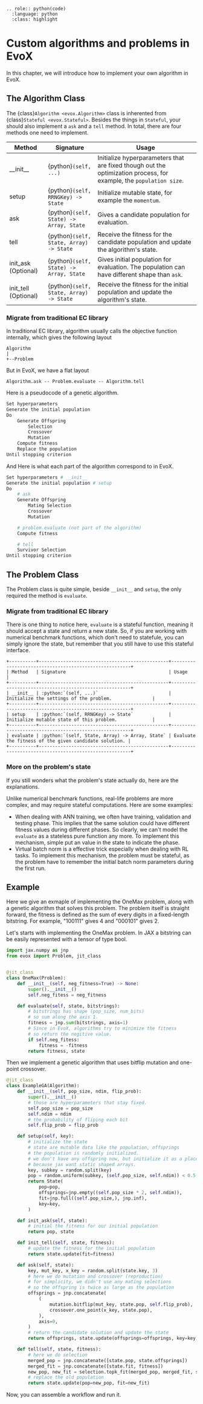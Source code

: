 ```{eval-rst}
.. role:: python(code)
  :language: python
  :class: highlight
```

# Custom algorithms and problems in EvoX

In this chapter, we will introduce how to implement your own algorithm in EvoX.

## The Algorithm Class

The {class}`Algorithm <evox.Algorithm>` class is inherented from {class}`Stateful <evox.Stateful>`.
Besides the things in `Stateful`, your should also implement a `ask` and a `tell` method.
In total, there are four methods one need to implement.

| Method       | Signature                               | Usage                                                                                                              |
| ------------ | --------------------------------------- | ------------------------------------------------------------------------------------------------------------------ |
| \_\_init\_\_ | {python}`(self, ...)`                   | Initialize hyperparameters that are fixed though out the optimization process, for example, the `population size`. |
| setup        | {python}`(self, RRNGKey) -> State`      | Initialize mutable state, for example the `momentum`.                                                              |
| ask          | {python}`(self, State) -> Array, State` | Gives a candidate population for evaluation.                                                                       |
| tell         | {python}`(self, State, Array) -> State` | Receive the fitness for the candidate population and update the algorithm's state.                                 |
| init_ask (Optional)  | {python}`(self, State) -> Array, State` | Gives initial population for evaluation. The population can have different shape than `ask`.               |
| init_tell (Optional) | {python}`(self, State, Array) -> State` | Receive the fitness for the initial population and update the algorithm's state.                           |

### Migrate from traditional EC library

In traditional EC library, algorithm usually calls the objective function internally, which gives the following layout

```
Algorithm
|
+--Problem
```

But in EvoX, we have a flat layout

```
Algorithm.ask -- Problem.evaluate -- Algorithm.tell
```

Here is a pseudocode of a genetic algorithm.

```python
Set hyperparameters
Generate the initial population
Do
    Generate Offspring
        Selection
        Crossover
        Mutation
    Compute fitness
    Replace the population
Until stopping criterion
```

And Here is what each part of the algorithm correspond to in EvoX.

```python
Set hyperparameters # __init__
Generate the initial population # setup
Do
    # ask
    Generate Offspring
        Mating Selection
        Crossover
        Mutation

    # problem.evaluate (not part of the algorithm)
    Compute fitness

    # tell
    Survivor Selection
Until stopping criterion
```

## The Problem Class

The Problem class is quite simple, beside `__init__` and `setup`, the only required the method is `evaluate`.

### Migrate from traditional EC library

There is one thing to notice here, `evaluate` is a stateful function, meaning it should accept a state and return a new state.
So, if you are working with numerical benchmark functions, which don't need to statefule,
you can simply ignore the state, but remember that you still have to use this stateful interface.

```{eval-rst}
+----------+------------------------------------------------+-------------------------------------------------------+
| Method   | Signature                                      | Usage                                                 |
+----------+------------------------------------------------+-------------------------------------------------------+
| __init__ | :python:`(self, ...)`                          | Initialize the settings of the problem.               |
+----------+------------------------------------------------+-------------------------------------------------------+
| setup    | :python:`(self, RRNGKey) -> State`             | Initialize mutable state of this problem.             |
+----------+------------------------------------------------+-------------------------------------------------------+
| evaluate | :python:`(self, State, Array) -> Array, State` | Evaluate the fitness of the given candidate solution. |
+----------+------------------------------------------------+-------------------------------------------------------+
```

### More on the problem's state

If you still wonders what the problem's state actually do, here are the explanations.

Unlike numerical benchmark functions, real-life problems are more complex, and may require stateful computations.
Here are some examples:

- When dealing with ANN training, we often have training, validation and testing phase.
  This implies that the same solution could have different fitness values during different phases.
  So clearly, we can't model the `evaluate` as a stateless pure function any more.
  To implement this mechanism, simple put an value in the state to indicate the phase.
- Virtual batch norm is a effective trick especially when dealing with RL tasks.
  To implement this mechanism, the problem must be stateful,
  as the problem have to remember the initial batch norm parameters during the first run.

## Example

Here we give an exmaple of implementing the OneMax problem, along with a genetic algorithm that solves this problem.
The problem itself is straight forward, the fitness is defined as the sum of every digits in a fixed-length bitstring.
For example, "100111" gives 4 and "000101" gives 2.

Let's starts with implementing the OneMax problem.
In JAX a bitstring can be easily represented with a tensor of type bool.

```python
import jax.numpy as jnp
from evox import Problem, jit_class


@jit_class
class OneMax(Problem):
    def __init__(self, neg_fitness=True) -> None:
        super().__init__()
        self.neg_fitess = neg_fitness

    def evaluate(self, state, bitstrings):
        # bitstrings has shape (pop_size, num_bits)
        # so sum along the axis 1.
        fitness = jnp.sum(bitstrings, axis=1)
        # Since in EvoX, algorithms try to minimize the fitness
        # so return the negitive value.
        if self.neg_fitess:
            fitness = -fitness
        return fitness, state
```

Then we implement a genetic algorithm that uses bitflip mutation and one-point crossover.

```python
@jit_class
class ExampleGA(Algorithm):
    def __init__(self, pop_size, ndim, flip_prob):
        super().__init__()
        # those are hyperparameters that stay fixed.
        self.pop_size = pop_size
        self.ndim = ndim
        # the probability of fliping each bit
        self.flip_prob = flip_prob

    def setup(self, key):
        # initialize the state
        # state are mutable data like the population, offsprings
        # the population is randomly initialized.
        # we don't have any offspring now, but initialize it as a placeholder
        # because jax want static shaped arrays.
        key, subkey = random.split(key)
        pop = random.uniform(subkey, (self.pop_size, self.ndim)) < 0.5
        return State(
            pop=pop,
            offsprings=jnp.empty((self.pop_size * 2, self.ndim)),
            fit=jnp.full((self.pop_size,), jnp.inf),
            key=key,
        )

    def init_ask(self, state):
        # initial the fitness for our initial population
        return pop, state

    def init_tell(self, state, fitness):
        # update the fitness for the initial population
        return state.update(fit=fitness)

    def ask(self, state):
        key, mut_key, x_key = random.split(state.key, 3)
        # here we do mutation and crossover (reproduction)
        # for simplicity, we didn't use any mating selections
        # so the offspring is twice as large as the population
        offsprings = jnp.concatenate(
            (
                mutation.bitflip(mut_key, state.pop, self.flip_prob),
                crossover.one_point(x_key, state.pop),
            ),
            axis=0,
        )
        # return the candidate solution and update the state
        return offsprings, state.update(offsprings=offsprings, key=key)

    def tell(self, state, fitness):
        # here we do selection
        merged_pop = jnp.concatenate([state.pop, state.offsprings])
        merged_fit = jnp.concatenate([state.fit, fitness])
        new_pop, new_fit = selection.topk_fit(merged_pop, merged_fit, self.pop_size)
        # replace the old population
        return state.update(pop=new_pop, fit=new_fit)
```

Now, you can assemble a workflow and run it.
